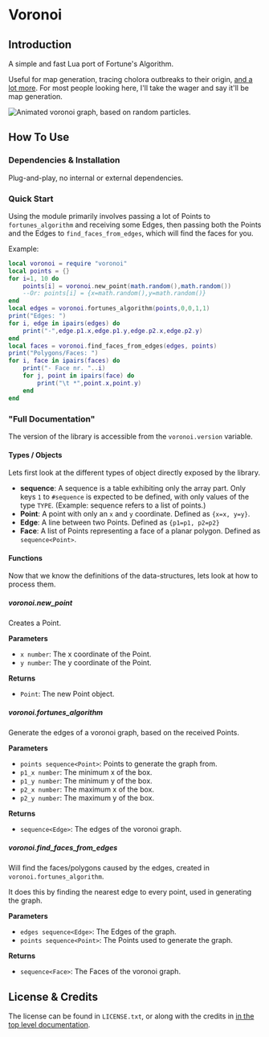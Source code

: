 # Voronoi ######################################################################

## Introduction ################################################################

A simple and fast Lua port of Fortune's Algorithm.

Useful for map generation, tracing cholora outbreaks to their origin, [and a
lot more](https://en.wikipedia.org/wiki/Voronoi_diagram#Applications). For
most people looking here, I'll take the wager and say it'll be map
generation.

![Animated voronoi graph, based on random particles.](images/voronoi_ani.gif)

## How To Use ##################################################################

### Dependencies & Installation ################################################

Plug-and-play, no internal or external dependencies.

### Quick Start ################################################################

Using the module primarily involves passing a lot of Points to
`fortunes_algorithm` and receiving some Edges, then passing both the Points
and the Edges to `find_faces_from_edges`, which will find the faces for you.

Example:

```lua
local voronoi = require "voronoi"
local points = {}
for i=1, 10 do
    points[i] = voronoi.new_point(math.random(),math.random())
    --Or: points[i] = {x=math.random(),y=math.random()}
end
local edges = voronoi.fortunes_algorithm(points,0,0,1,1)
print("Edges: ")
for i, edge in ipairs(edges) do
    print("-",edge.p1.x,edge.p1.y,edge.p2.x,edge.p2.y)
end
local faces = voronoi.find_faces_from_edges(edges, points)
print("Polygons/Faces: ")
for i, face in ipairs(faces) do
    print("- Face nr. "..i)
    for j, point in ipairs(face) do
        print("\t *",point.x,point.y)
    end
end
```

### "Full Documentation" #######################################################

The version of the library is accessible from the `voronoi.version` variable.

#### Types / Objects ###########################################################

Lets first look at the different types of object directly exposed by the
library.

-   **sequence<TYPE>**: A sequence is a table exhibiting only the array part.
    Only keys `1` to `#sequence` is expected to be defined, with only values
    of the type `TYPE`. (Example: sequence<Point> refers to a list of points.)
-   **Point**: A point with only an `x` and `y` coordinate. Defined as
    `{x=x, y=y}`.
-   **Edge**: A line between two Points. Defined as `{p1=p1, p2=p2}`
-   **Face**: A list of Points representing a face of a planar polygon.
    Defined as `sequence<Point>`.

#### Functions #################################################################

Now that we know the definitions of the data-structures, lets look at how to
process them.

##### voronoi.new_point ########################################################

Creates a Point.

**Parameters**
-   `x number`: The x coordinate of the Point.
-   `y number`: The y coordinate of the Point.

**Returns**
-   `Point`: The new Point object.

##### voronoi.fortunes_algorithm ###############################################

Generate the edges of a voronoi graph, based on the received Points.

**Parameters**
-   `points sequence<Point>`: Points to generate the graph from.
-   `p1_x number`: The minimum x of the box.
-   `p1_y number`: The minimum y of the box.
-   `p2_x number`: The maximum x of the box.
-   `p2_y number`: The maximum y of the box.

**Returns**
-   `sequence<Edge>`: The edges of the voronoi graph.

##### voronoi.find_faces_from_edges ############################################

Will find the faces/polygons caused by the edges, created in
`voronoi.fortunes_algorithm`.

It does this by finding the nearest edge to every point, used in generating the
graph.

**Parameters**
-   `edges sequence<Edge>`: The Edges of the graph.
-   `points sequence<Point>`: The Points used to generate the graph.

**Returns**
-   `sequence<Face>`: The Faces of the voronoi graph.

## License & Credits ###########################################################

The license can be found in `LICENSE.txt`, or along with the credits in [in the
top level documentation](../README.md).

